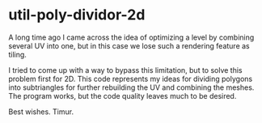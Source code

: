 # util-poly-dividor-2d
A long time ago I came across the idea of ​​optimizing a level by combining several UV into one, but in this case we lose such a rendering feature as tiling.

I tried to come up with a way to bypass this limitation, but to solve this problem first for 2D. This code represents my ideas for dividing polygons into subtriangles for further rebuilding the UV and combining the meshes. The program works, but the code quality leaves much to be desired.

Best wishes.
Timur.
